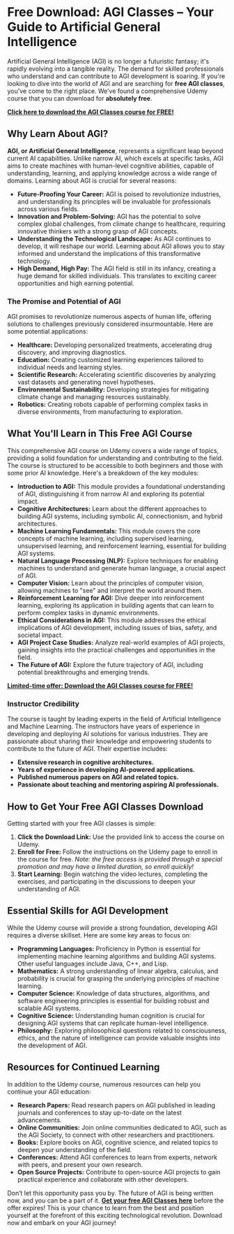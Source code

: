 # Free Download: AGI Classes – Your Guide to Artificial General Intelligence

Artificial General Intelligence (AGI) is no longer a futuristic fantasy; it's rapidly evolving into a tangible reality. The demand for skilled professionals who understand and can contribute to AGI development is soaring. If you're looking to dive into the world of AGI and are searching for **free AGI classes**, you've come to the right place. We’ve found a comprehensive Udemy course that you can download for **absolutely free**.

[**Click here to download the AGI Classes course for FREE!**](https://udemywork.com/agi-classes)

## Why Learn About AGI?

**AGI, or Artificial General Intelligence**, represents a significant leap beyond current AI capabilities. Unlike narrow AI, which excels at specific tasks, AGI aims to create machines with human-level cognitive abilities, capable of understanding, learning, and applying knowledge across a wide range of domains. Learning about AGI is crucial for several reasons:

*   **Future-Proofing Your Career:** AGI is poised to revolutionize industries, and understanding its principles will be invaluable for professionals across various fields.
*   **Innovation and Problem-Solving:** AGI has the potential to solve complex global challenges, from climate change to healthcare, requiring innovative thinkers with a strong grasp of AGI concepts.
*   **Understanding the Technological Landscape:** As AGI continues to develop, it will reshape our world. Learning about AGI allows you to stay informed and understand the implications of this transformative technology.
*   **High Demand, High Pay:** The AGI field is still in its infancy, creating a huge demand for skilled individuals. This translates to exciting career opportunities and high earning potential.

### The Promise and Potential of AGI

AGI promises to revolutionize numerous aspects of human life, offering solutions to challenges previously considered insurmountable. Here are some potential applications:

*   **Healthcare:** Developing personalized treatments, accelerating drug discovery, and improving diagnostics.
*   **Education:** Creating customized learning experiences tailored to individual needs and learning styles.
*   **Scientific Research:** Accelerating scientific discoveries by analyzing vast datasets and generating novel hypotheses.
*   **Environmental Sustainability:** Developing strategies for mitigating climate change and managing resources sustainably.
*   **Robotics:** Creating robots capable of performing complex tasks in diverse environments, from manufacturing to exploration.

## What You'll Learn in This Free AGI Course

This comprehensive AGI course on Udemy covers a wide range of topics, providing a solid foundation for understanding and contributing to the field. The course is structured to be accessible to both beginners and those with some prior AI knowledge. Here's a breakdown of the key modules:

*   **Introduction to AGI:** This module provides a foundational understanding of AGI, distinguishing it from narrow AI and exploring its potential impact.
*   **Cognitive Architectures:** Learn about the different approaches to building AGI systems, including symbolic AI, connectionism, and hybrid architectures.
*   **Machine Learning Fundamentals:** This module covers the core concepts of machine learning, including supervised learning, unsupervised learning, and reinforcement learning, essential for building AGI systems.
*   **Natural Language Processing (NLP):** Explore techniques for enabling machines to understand and generate human language, a crucial aspect of AGI.
*   **Computer Vision:** Learn about the principles of computer vision, allowing machines to "see" and interpret the world around them.
*   **Reinforcement Learning for AGI:** Dive deeper into reinforcement learning, exploring its application in building agents that can learn to perform complex tasks in dynamic environments.
*   **Ethical Considerations in AGI:** This module addresses the ethical implications of AGI development, including issues of bias, safety, and societal impact.
*   **AGI Project Case Studies:** Analyze real-world examples of AGI projects, gaining insights into the practical challenges and opportunities in the field.
*   **The Future of AGI:** Explore the future trajectory of AGI, including potential breakthroughs and emerging trends.

[**Limited-time offer: Download the AGI Classes course for FREE!**](https://udemywork.com/agi-classes)

### Instructor Credibility

The course is taught by leading experts in the field of Artificial Intelligence and Machine Learning. The instructors have years of experience in developing and deploying AI solutions for various industries. They are passionate about sharing their knowledge and empowering students to contribute to the future of AGI. Their expertise includes:

*   **Extensive research in cognitive architectures.**
*   **Years of experience in developing AI-powered applications.**
*   **Published numerous papers on AGI and related topics.**
*   **Passionate about teaching and mentoring aspiring AI professionals.**

## How to Get Your Free AGI Classes Download

Getting started with your free AGI classes is simple:

1.  **Click the Download Link:** Use the provided link to access the course on Udemy.
2.  **Enroll for Free:** Follow the instructions on the Udemy page to enroll in the course for free. *Note: the free access is provided through a special promotion and may have a limited duration, so enroll quickly!*
3.  **Start Learning:** Begin watching the video lectures, completing the exercises, and participating in the discussions to deepen your understanding of AGI.

## Essential Skills for AGI Development

While the Udemy course will provide a strong foundation, developing AGI requires a diverse skillset. Here are some key areas to focus on:

*   **Programming Languages:** Proficiency in Python is essential for implementing machine learning algorithms and building AGI systems. Other useful languages include Java, C++, and Lisp.
*   **Mathematics:** A strong understanding of linear algebra, calculus, and probability is crucial for grasping the underlying principles of machine learning.
*   **Computer Science:** Knowledge of data structures, algorithms, and software engineering principles is essential for building robust and scalable AGI systems.
*   **Cognitive Science:** Understanding human cognition is crucial for designing AGI systems that can replicate human-level intelligence.
*   **Philosophy:** Exploring philosophical questions related to consciousness, ethics, and the nature of intelligence can provide valuable insights into the development of AGI.

## Resources for Continued Learning

In addition to the Udemy course, numerous resources can help you continue your AGI education:

*   **Research Papers:** Read research papers on AGI published in leading journals and conferences to stay up-to-date on the latest advancements.
*   **Online Communities:** Join online communities dedicated to AGI, such as the AGI Society, to connect with other researchers and practitioners.
*   **Books:** Explore books on AGI, cognitive science, and related topics to deepen your understanding of the field.
*   **Conferences:** Attend AGI conferences to learn from experts, network with peers, and present your own research.
*   **Open Source Projects:** Contribute to open-source AGI projects to gain practical experience and collaborate with other developers.

Don’t let this opportunity pass you by. The future of AGI is being written now, and you can be a part of it. **[Get your free AGI Classes here](https://udemywork.com/agi-classes)** before the offer expires! This is your chance to learn from the best and position yourself at the forefront of this exciting technological revolution. Download now and embark on your AGI journey!
